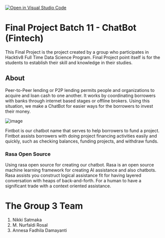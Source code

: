 [![Open in Visual Studio Code](https://classroom.github.com/assets/open-in-vscode-c66648af7eb3fe8bc4f294546bfd86ef473780cde1dea487d3c4ff354943c9ae.svg)](https://classroom.github.com/online_ide?assignment_repo_id=8070902&assignment_repo_type=AssignmentRepo)

# Final Project Batch 11 - ChatBot (Fintech)

This Final Project is the project created by a group who participates in Hacktiv8 Full Time Data Science Program. Final Project point itself is for the students to establish their skill and knowledge in their studies.  

## About

Peer-to-Peer lending or P2P lending permits people and organizations to acquire and loan cash to one another. It works by coordinating borrowers with banks through internet based stages or offline brokers. Using this situation, we make a ChatBot for easier ways for the borrowers to invest their money.

![image](https://user-images.githubusercontent.com/103393514/177360638-46617789-6fb4-4097-a52f-99b1557efe72.png)

Fintbot is our chatbot name that serves to help borrowers to fund a project. Fintbot assists borrowers with doing project financing activities easily and quickly, such as checking balances, funding projects, and withdraw funds.

### Rasa Open Source
Using rasa open source for creating our chatbot. Rasa is an open source machine learning framework for creating AI assistance and also chatbots. Rasa assists you construct logical assistance fit for having layered conversation with heaps of back-and-forth. For a human to have a significant trade with a context oriented assistance. 

# The Group 3 Team
1. Nikki Satmaka
2. M. Nurfaldi Rosal
3. Annesa Fadhila Damayanti

